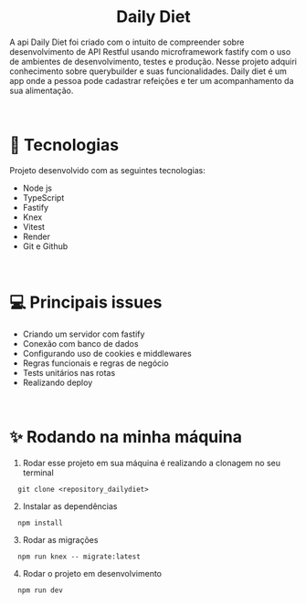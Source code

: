 <h1 align="center">Daily Diet</h1>

A api Daily Diet foi criado com o intuito de compreender sobre desenvolvimento de API Restful usando microframework fastify com o uso de ambientes de desenvolvimento, testes e produção. Nesse projeto adquiri conhecimento sobre querybuilder e suas funcionalidades. Daily diet é um app onde a pessoa pode cadastrar refeições e ter um acompanhamento da sua alimentação.

<br/>

# 🚀 Tecnologias

Projeto desenvolvido com as seguintes tecnologias:

- Node js
- TypeScript
- Fastify
- Knex
- Vitest
- Render
- Git e Github

<br>

# 💻 Principais issues

- Criando um servidor com fastify
- Conexão com banco de dados
- Configurando uso de cookies e middlewares
- Regras funcionais e regras de negócio
- Tests unitários nas rotas
- Realizando deploy


<br/>

# ✨ Rodando na minha máquina

1. Rodar esse projeto em sua máquina é realizando a clonagem no seu terminal
```
  git clone <repository_dailydiet>
```

2. Instalar as dependências
```
  npm install
```

3. Rodar as migrações 
```
  npm run knex -- migrate:latest
```

4. Rodar o projeto em desenvolvimento
```
  npm run dev
```



